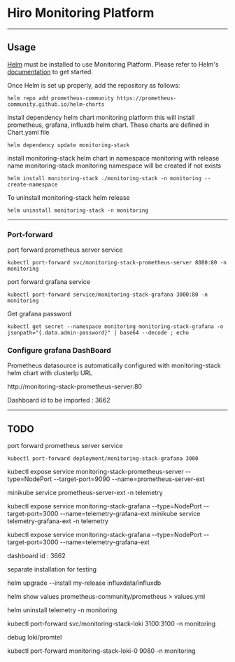 # Hiro Monitoring Platform #

---

## Usage
[Helm](https://helm.sh) must be installed to use Monitoring Platform.
Please refer to Helm's [documentation](https://helm.sh/docs/) to get started.

Once Helm is set up properly, add the repository as follows:

```console
helm repo add prometheus-community https://prometheus-community.github.io/helm-charts
```


Install dependency helm chart monitoring platform
this will install prometheus, grafana, influxdb helm chart.
These charts are defined in Chart.yaml file

```console
helm dependency update monitoring-stack
```

install monitoring-stack helm chart in namespace monitoring with release name monitoring-stack
monitoring namespace will be created if not exists

```console
helm install monitoring-stack ./monitoring-stack -n monitoring --create-namespace
```

To uninstall monitoring-stack helm release

```console
helm uninstall monitoring-stack -n monitoring
```

---

### Port-forward

port forward prometheus server service
```console
kubectl port-forward svc/monitoring-stack-prometheus-server 8080:80 -n monitoring
```

port forward grafana service
```console
kubectl port-forward service/monitoring-stack-grafana 3000:80 -n monitoring
```


Get grafana password
 
```console
kubectl get secret --namespace monitoring monitoring-stack-grafana -o jsonpath="{.data.admin-password}" | base64 --decode ; echo
```

### Configure grafana DashBoard

Prometheus datasource is automatically configured with monitoring-stack helm chart with clusterIp URL

http://monitoring-stack-prometheus-server:80


Dashboard id to be imported : 3662

---

## TODO

port forward prometheus server service
```console
kubectl port-forward deployment/monitoring-stack-grafana 3000
```

kubectl expose service monitoring-stack-prometheus-server --type=NodePort --target-port=9090 --name=prometheus-server-ext

minikube service prometheus-server-ext -n telemetry

kubectl expose service monitoring-stack-grafana --type=NodePort --target-port=3000 --name=telemetry-grafana-ext
minikube service telemetry-grafana-ext -n telemetry

kubectl expose service monitoring-stack-grafana --type=NodePort --target-port=3000 --name=telemetry-grafana-ext


dashboard id : 3662

separate installation for testing

helm upgrade --install my-release influxdata/influxdb

helm show values prometheus-community/prometheus > values.yml

helm uninstall telemetry -n monitoring

kubectl port-forward svc/monitoring-stack-loki 3100:3100 -n monitoring

debug loki/promtel

kubectl port-forward monitoring-stack-loki-0 9080 -n monitoring